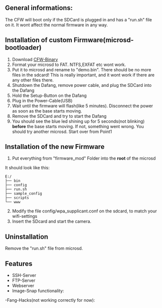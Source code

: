 ## General informations:

The CFW will boot only if the SDCard is plugged in and has a "run.sh" file on it. It wont affect the normal firmware in any way.

## Installation of custom Firmware(microsd-bootloader)
1. Download [CFW-Binary](/hacks/cfw/cfw-1.1.bin)
2. Format your microsd to FAT. NTFS,EXFAT etc wont work.
2. Put it to microsd and rename to "demo.bin". There should be no more files in the sdcard! This is really important, and it wont work if there are any other files there.
3. Shutdown the Dafang, remove power cable, and plug the SDCard into the Dafang
3. Hold the Setup-Button on the Dafang
4. Plug in the Power-Cable(USB)
5. Wait until the firmware will flash(like 5 minutes). Disconnect the power as soon as the base starts moving.
6. Remove the SDCard and try to start the Dafang
7. You should see the blue led shining up for 5 seconds(not blinking) **before** the base starts moving. If not, something went wrong. You should try another microsd. Start over from Point1


## Installation of the new Firmware

1. Put everything from "firmware_mod" Folder into the **root** of the microsd

It should look like this:
```
E:/
├── bin
├── config
├── run.sh
├── sample_config
├── scripts
└── www

```

2. Modify the file config/wpa_supplicant.conf on the sdcard, to match your wifi-settings
3. Insert the SDcard and start the camera.


## Uninstallation

Remove the "run.sh" file from microsd.

## Features
- SSH-Server
- FTP-Server
- Webserver
- Image-Snap functionality:

-Fang-Hacks(not working correctly for now):


